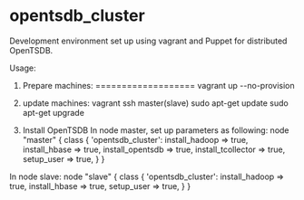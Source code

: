 opentsdb_cluster
================
Development environment set up using vagrant and Puppet for distributed OpenTSDB.

Usage:
1) Prepare machines:
===================
vagrant up --no-provision
2) update machines:
vagrant ssh master(slave)
sudo apt-get update
sudo apt-get upgrade

3) Install OpenTSDB
In node master, set up parameters as following:
node "master" {
  class { 'opentsdb_cluster':
    install_hadoop     => true,
    install_hbase      => true,
    install_opentsdb   => true,
    install_tcollector => true,
    setup_user         => true, 
  }
}

In node slave:
node "slave" {
  class { 'opentsdb_cluster':
    install_hadoop     => true,
    install_hbase      => true,
    setup_user         => true, 
  }
}

